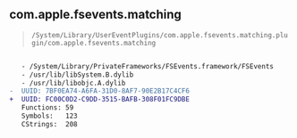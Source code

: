 ## com.apple.fsevents.matching

> `/System/Library/UserEventPlugins/com.apple.fsevents.matching.plugin/com.apple.fsevents.matching`

```diff

   - /System/Library/PrivateFrameworks/FSEvents.framework/FSEvents
   - /usr/lib/libSystem.B.dylib
   - /usr/lib/libobjc.A.dylib
-  UUID: 7BF0EA74-A6FA-31D0-8AF7-90E2B17C4CF6
+  UUID: FC00C0D2-C9DD-3515-BAFB-308F01FC9DBE
   Functions: 59
   Symbols:   123
   CStrings:  208

```
